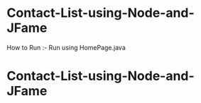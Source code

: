 # Contact-List-using-Node-and-JFame
How to Run :- Run using HomePage.java


# Contact-List-using-Node-and-JFame
